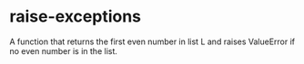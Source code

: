 # raise-exceptions
A function that returns the first even number in list L and raises ValueError if no even number is in the list.
